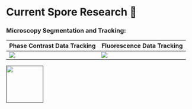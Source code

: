 # Current Spore Research :microbe:

<!---
aenavah/aenavah is a ✨ special ✨ repository because its `README.md` (this file) appears on your GitHub profile.
You can click the Preview link to take a look at your changes.
--->

### Microscopy Segmentation and Tracking:

| Phase Contrast Data Tracking | Fluorescence Data Tracking |
|------------------------------|-----------------------------|
| ![](https://github.com/aenavah/aenavah/blob/main/PhCTrackMate_small.gif) | ![](https://github.com/aenavah/aenavah/blob/main/TrackMate_small.gif) |


<a href='' target="blank"><img align="center" src="[URL_TO_YOUR_IMAGE](https://github.com/aenavah/aenavah/blob/main/ImageJ_Icon.png)" height="100" /></a>
